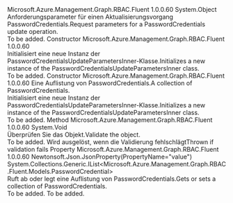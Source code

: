 <Type Name="PasswordCredentialsUpdateParametersInner" FullName="Microsoft.Azure.Management.Graph.RBAC.Fluent.Models.PasswordCredentialsUpdateParametersInner">
  <TypeSignature Language="C#" Value="public class PasswordCredentialsUpdateParametersInner" />
  <TypeSignature Language="ILAsm" Value=".class public auto ansi beforefieldinit PasswordCredentialsUpdateParametersInner extends System.Object" />
  <TypeSignature Language="DocId" Value="T:Microsoft.Azure.Management.Graph.RBAC.Fluent.Models.PasswordCredentialsUpdateParametersInner" />
  <TypeSignature Language="VB.NET" Value="Public Class PasswordCredentialsUpdateParametersInner" />
  <TypeSignature Language="F#" Value="type PasswordCredentialsUpdateParametersInner = class" />
  <AssemblyInfo>
    <AssemblyName>Microsoft.Azure.Management.Graph.RBAC.Fluent</AssemblyName>
    <AssemblyVersion>1.0.0.60</AssemblyVersion>
  </AssemblyInfo>
  <Base>
    <BaseTypeName>System.Object</BaseTypeName>
  </Base>
  <Interfaces />
  <Docs>
    <summary>
            <span data-ttu-id="26159-101">Anforderungsparameter für einen Aktualisierungsvorgang PasswordCredentials.</span><span class="sxs-lookup"><span data-stu-id="26159-101">Request parameters for a PasswordCredentials update operation.</span></span>
            </summary>
    <remarks>To be added.</remarks>
  </Docs>
  <Members>
    <Member MemberName=".ctor">
      <MemberSignature Language="C#" Value="public PasswordCredentialsUpdateParametersInner ();" />
      <MemberSignature Language="ILAsm" Value=".method public hidebysig specialname rtspecialname instance void .ctor() cil managed" />
      <MemberSignature Language="DocId" Value="M:Microsoft.Azure.Management.Graph.RBAC.Fluent.Models.PasswordCredentialsUpdateParametersInner.#ctor" />
      <MemberSignature Language="VB.NET" Value="Public Sub New ()" />
      <MemberType>Constructor</MemberType>
      <AssemblyInfo>
        <AssemblyName>Microsoft.Azure.Management.Graph.RBAC.Fluent</AssemblyName>
        <AssemblyVersion>1.0.0.60</AssemblyVersion>
      </AssemblyInfo>
      <Parameters />
      <Docs>
        <summary>
            <span data-ttu-id="26159-102">Initialisiert eine neue Instanz der PasswordCredentialsUpdateParametersInner-Klasse.</span><span class="sxs-lookup"><span data-stu-id="26159-102">Initializes a new instance of the PasswordCredentialsUpdateParametersInner class.</span></span>
            </summary>
        <remarks>To be added.</remarks>
      </Docs>
    </Member>
    <Member MemberName=".ctor">
      <MemberSignature Language="C#" Value="public PasswordCredentialsUpdateParametersInner (System.Collections.Generic.IList&lt;Microsoft.Azure.Management.Graph.RBAC.Fluent.Models.PasswordCredential&gt; value);" />
      <MemberSignature Language="ILAsm" Value=".method public hidebysig specialname rtspecialname instance void .ctor(class System.Collections.Generic.IList`1&lt;class Microsoft.Azure.Management.Graph.RBAC.Fluent.Models.PasswordCredential&gt; value) cil managed" />
      <MemberSignature Language="DocId" Value="M:Microsoft.Azure.Management.Graph.RBAC.Fluent.Models.PasswordCredentialsUpdateParametersInner.#ctor(System.Collections.Generic.IList{Microsoft.Azure.Management.Graph.RBAC.Fluent.Models.PasswordCredential})" />
      <MemberSignature Language="VB.NET" Value="Public Sub New (value As IList(Of PasswordCredential))" />
      <MemberSignature Language="F#" Value="new Microsoft.Azure.Management.Graph.RBAC.Fluent.Models.PasswordCredentialsUpdateParametersInner : System.Collections.Generic.IList&lt;Microsoft.Azure.Management.Graph.RBAC.Fluent.Models.PasswordCredential&gt; -&gt; Microsoft.Azure.Management.Graph.RBAC.Fluent.Models.PasswordCredentialsUpdateParametersInner" Usage="new Microsoft.Azure.Management.Graph.RBAC.Fluent.Models.PasswordCredentialsUpdateParametersInner value" />
      <MemberType>Constructor</MemberType>
      <AssemblyInfo>
        <AssemblyName>Microsoft.Azure.Management.Graph.RBAC.Fluent</AssemblyName>
        <AssemblyVersion>1.0.0.60</AssemblyVersion>
      </AssemblyInfo>
      <Parameters>
        <Parameter Name="value" Type="System.Collections.Generic.IList&lt;Microsoft.Azure.Management.Graph.RBAC.Fluent.Models.PasswordCredential&gt;" />
      </Parameters>
      <Docs>
        <param name="value"><span data-ttu-id="26159-103">Eine Auflistung von PasswordCredentials.</span><span class="sxs-lookup"><span data-stu-id="26159-103">A collection of PasswordCredentials.</span></span></param>
        <summary>
            <span data-ttu-id="26159-104">Initialisiert eine neue Instanz der PasswordCredentialsUpdateParametersInner-Klasse.</span><span class="sxs-lookup"><span data-stu-id="26159-104">Initializes a new instance of the PasswordCredentialsUpdateParametersInner class.</span></span>
            </summary>
        <remarks>To be added.</remarks>
      </Docs>
    </Member>
    <Member MemberName="Validate">
      <MemberSignature Language="C#" Value="public virtual void Validate ();" />
      <MemberSignature Language="ILAsm" Value=".method public hidebysig newslot virtual instance void Validate() cil managed" />
      <MemberSignature Language="DocId" Value="M:Microsoft.Azure.Management.Graph.RBAC.Fluent.Models.PasswordCredentialsUpdateParametersInner.Validate" />
      <MemberSignature Language="VB.NET" Value="Public Overridable Sub Validate ()" />
      <MemberSignature Language="F#" Value="abstract member Validate : unit -&gt; unit&#xA;override this.Validate : unit -&gt; unit" Usage="passwordCredentialsUpdateParametersInner.Validate " />
      <MemberType>Method</MemberType>
      <AssemblyInfo>
        <AssemblyName>Microsoft.Azure.Management.Graph.RBAC.Fluent</AssemblyName>
        <AssemblyVersion>1.0.0.60</AssemblyVersion>
      </AssemblyInfo>
      <ReturnValue>
        <ReturnType>System.Void</ReturnType>
      </ReturnValue>
      <Parameters />
      <Docs>
        <summary>
            <span data-ttu-id="26159-105">Überprüfen Sie das Objekt.</span><span class="sxs-lookup"><span data-stu-id="26159-105">Validate the object.</span></span>
            </summary>
        <remarks>To be added.</remarks>
        <exception cref="T:Microsoft.Rest.ValidationException">
            <span data-ttu-id="26159-106">Wird ausgelöst, wenn die Validierung fehlschlägt</span><span class="sxs-lookup"><span data-stu-id="26159-106">Thrown if validation fails</span></span>
            </exception>
      </Docs>
    </Member>
    <Member MemberName="Value">
      <MemberSignature Language="C#" Value="public System.Collections.Generic.IList&lt;Microsoft.Azure.Management.Graph.RBAC.Fluent.Models.PasswordCredential&gt; Value { get; set; }" />
      <MemberSignature Language="ILAsm" Value=".property instance class System.Collections.Generic.IList`1&lt;class Microsoft.Azure.Management.Graph.RBAC.Fluent.Models.PasswordCredential&gt; Value" />
      <MemberSignature Language="DocId" Value="P:Microsoft.Azure.Management.Graph.RBAC.Fluent.Models.PasswordCredentialsUpdateParametersInner.Value" />
      <MemberSignature Language="VB.NET" Value="Public Property Value As IList(Of PasswordCredential)" />
      <MemberSignature Language="F#" Value="member this.Value : System.Collections.Generic.IList&lt;Microsoft.Azure.Management.Graph.RBAC.Fluent.Models.PasswordCredential&gt; with get, set" Usage="Microsoft.Azure.Management.Graph.RBAC.Fluent.Models.PasswordCredentialsUpdateParametersInner.Value" />
      <MemberType>Property</MemberType>
      <AssemblyInfo>
        <AssemblyName>Microsoft.Azure.Management.Graph.RBAC.Fluent</AssemblyName>
        <AssemblyVersion>1.0.0.60</AssemblyVersion>
      </AssemblyInfo>
      <Attributes>
        <Attribute>
          <AttributeName>Newtonsoft.Json.JsonProperty(PropertyName="value")</AttributeName>
        </Attribute>
      </Attributes>
      <ReturnValue>
        <ReturnType>System.Collections.Generic.IList&lt;Microsoft.Azure.Management.Graph.RBAC.Fluent.Models.PasswordCredential&gt;</ReturnType>
      </ReturnValue>
      <Docs>
        <summary>
            <span data-ttu-id="26159-107">Ruft ab oder legt eine Auflistung von PasswordCredentials.</span><span class="sxs-lookup"><span data-stu-id="26159-107">Gets or sets a collection of PasswordCredentials.</span></span>
            </summary>
        <value>To be added.</value>
        <remarks>To be added.</remarks>
      </Docs>
    </Member>
  </Members>
</Type>